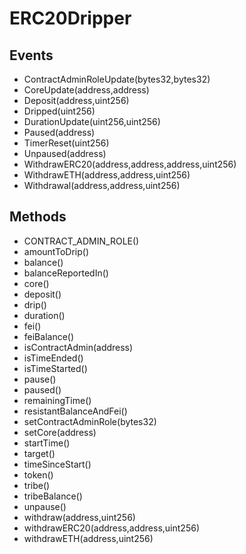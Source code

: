 # ERC20Dripper

## Events


 - ContractAdminRoleUpdate(bytes32,bytes32)
 - CoreUpdate(address,address)
 - Deposit(address,uint256)
 - Dripped(uint256)
 - DurationUpdate(uint256,uint256)
 - Paused(address)
 - TimerReset(uint256)
 - Unpaused(address)
 - WithdrawERC20(address,address,address,uint256)
 - WithdrawETH(address,address,uint256)
 - Withdrawal(address,address,uint256)

## Methods


 - CONTRACT_ADMIN_ROLE()
 - amountToDrip()
 - balance()
 - balanceReportedIn()
 - core()
 - deposit()
 - drip()
 - duration()
 - fei()
 - feiBalance()
 - isContractAdmin(address)
 - isTimeEnded()
 - isTimeStarted()
 - pause()
 - paused()
 - remainingTime()
 - resistantBalanceAndFei()
 - setContractAdminRole(bytes32)
 - setCore(address)
 - startTime()
 - target()
 - timeSinceStart()
 - token()
 - tribe()
 - tribeBalance()
 - unpause()
 - withdraw(address,uint256)
 - withdrawERC20(address,address,uint256)
 - withdrawETH(address,uint256)

